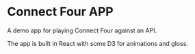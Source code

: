 # Connect Four APP

A demo app for playing Connect Four against an API.

The app is built in React with some D3 for animations and gloss.
